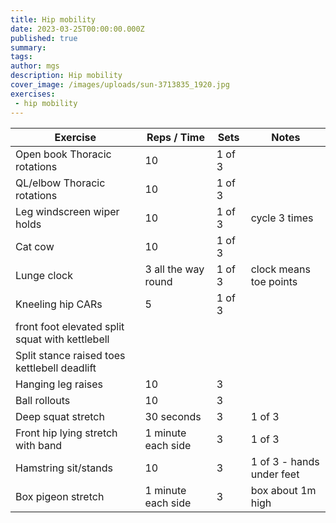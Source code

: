 ```yaml
---
title: Hip mobility
date: 2023-03-25T00:00:00.000Z
published: true
summary: 
tags:
author: mgs
description: Hip mobility
cover_image: /images/uploads/sun-3713835_1920.jpg
exercises: 
 - hip mobility
---
```

Exercise|Reps / Time|Sets|Notes
--|--|--|--|
Open book Thoracic rotations|  10| 1 of 3 |  |  
QL/elbow Thoracic rotations|10  | 1 of 3 |  |  
 Leg windscreen wiper holds |10  | 1 of 3 |  cycle 3 times|  
 Cat cow | 10 | 1 of 3 |  |  
Lunge clock| 3 all the way round | 1 of 3 |  clock means toe points| 
 Kneeling hip CARs| 5 | 1 of 3 |  |  
 front foot elevated split squat with kettlebell |  |  |  |
 Split stance raised toes kettlebell deadlift |  |  |  |
 Hanging leg raises | 10 | 3 | |
Ball rollouts | 10 | 3 | |
Deep squat stretch | 30 seconds | 3 | 1 of 3  |
 Front hip lying stretch with band | 1 minute each side | 3 | 1 of 3 |
  Hamstring sit/stands | 10 | 3 | 1 of 3 - hands under feet  |
 Box pigeon stretch | 1 minute each side | 3 | box about 1m high |  
